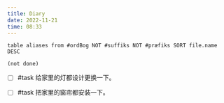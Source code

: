 ```yaml
---
title: Diary
date: 2022-11-21
time: 08:33
---
```


```dataview
table aliases from #ordBog NOT #suffiks NOT #præfiks SORT file.name DESC
```

```tasks
(not done)
```

- [ ] #task 给家里的灯都设计更换一下。
- [ ] #task 把家里的窗帘都安装一下。

